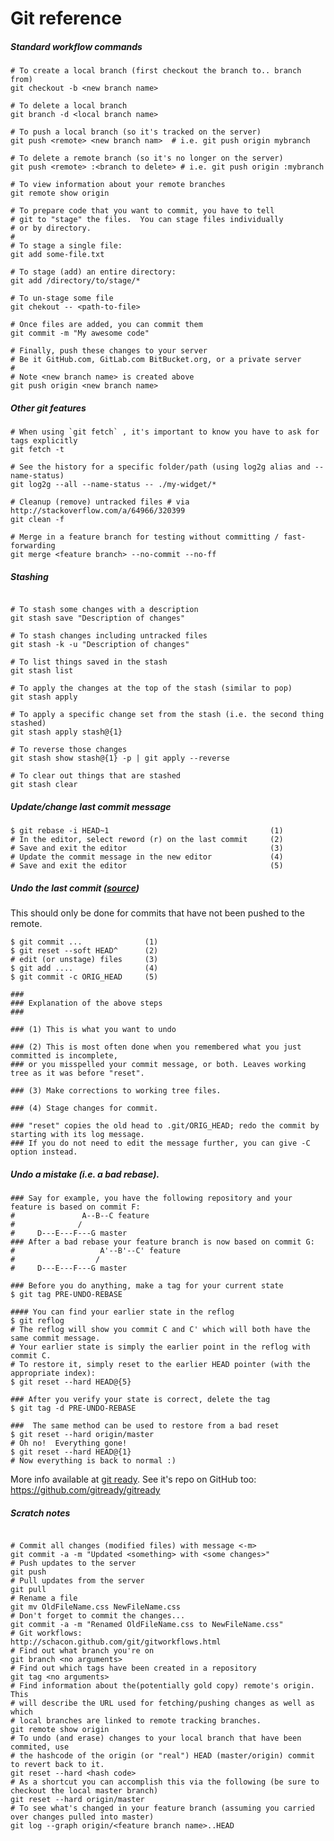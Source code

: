 # Git reference

##### Standard workflow commands
<!--
TODO: Add notes on git's lack of an "inherent 'upstream' or 'downstream'", and how working w/
a distributed VCS is different than VCS/SCM systems like SVN / CVS.  Reference: http://stackoverflow.com/a/2749166/320399

-->
```shell
# To create a local branch (first checkout the branch to.. branch from)
git checkout -b <new branch name>

# To delete a local branch
git branch -d <local branch name>

# To push a local branch (so it's tracked on the server)
git push <remote> <new branch nam>  # i.e. git push origin mybranch

# To delete a remote branch (so it's no longer on the server)
git push <remote> :<branch to delete> # i.e. git push origin :mybranch

# To view information about your remote branches
git remote show origin

# To prepare code that you want to commit, you have to tell 
# git to "stage" the files.  You can stage files individually
# or by directory.
#
# To stage a single file: 
git add some-file.txt

# To stage (add) an entire directory:
git add /directory/to/stage/*

# To un-stage some file
git chekout -- <path-to-file>

# Once files are added, you can commit them
git commit -m "My awesome code"

# Finally, push these changes to your server
# Be it GitHub.com, GitLab.com BitBucket.org, or a private server
#
# Note <new branch name> is created above
git push origin <new branch name>
```

##### Other git features
```shell
# When using `git fetch` , it's important to know you have to ask for tags explicitly
git fetch -t

# See the history for a specific folder/path (using log2g alias and --name-status)
git log2g --all --name-status -- ./my-widget/*

# Cleanup (remove) untracked files # via http://stackoverflow.com/a/64966/320399
git clean -f

# Merge in a feature branch for testing without committing / fast-forwarding
git merge <feature branch> --no-commit --no-ff
```

##### Stashing
```shell

# To stash some changes with a description
git stash save "Description of changes"

# To stash changes including untracked files
git stash -k -u "Description of changes"

# To list things saved in the stash
git stash list

# To apply the changes at the top of the stash (similar to pop)
git stash apply

# To apply a specific change set from the stash (i.e. the second thing stashed)
git stash apply stash@{1}

# To reverse those changes
git stash show stash@{1} -p | git apply --reverse

# To clear out things that are stashed
git stash clear

```


##### Update/change last commit message
```shell
$ git rebase -i HEAD~1                                    (1)
# In the editor, select reword (r) on the last commit     (2)
# Save and exit the editor                                (3)
# Update the commit message in the new editor             (4)
# Save and exit the editor                                (5)
```

##### Undo the last commit ([source](http://stackoverflow.com/a/927386/320399))
This should only be done for commits that have not been pushed to the remote.
<!--
TODO: Create a section for undoing local commits and another describing
the use of 'git revert' for commits that have been pushed to a remote.
-->
```shell
$ git commit ...              (1)
$ git reset --soft HEAD^      (2)
# edit (or unstage) files     (3)
$ git add ....                (4)
$ git commit -c ORIG_HEAD     (5)

###
### Explanation of the above steps
###

### (1) This is what you want to undo

### (2) This is most often done when you remembered what you just committed is incomplete,
### or you misspelled your commit message, or both. Leaves working tree as it was before "reset".

### (3) Make corrections to working tree files.

### (4) Stage changes for commit.

### "reset" copies the old head to .git/ORIG_HEAD; redo the commit by starting with its log message.
### If you do not need to edit the message further, you can give -C option instead.

```

##### Undo a mistake (i.e. a bad rebase).
```shell
### Say for example, you have the following repository and your feature is based on commit F:
#               A--B--C feature
#              /   
#     D---E---F---G master
### After a bad rebase your feature branch is now based on commit G:
#                   A'--B'--C' feature
#                  /
#     D---E---F---G master

### Before you do anything, make a tag for your current state
$ git tag PRE-UNDO-REBASE

#### You can find your earlier state in the reflog
$ git reflog
# The reflog will show you commit C and C' which will both have the same commit message.
# Your earlier state is simply the earlier point in the reflog with commit C.
# To restore it, simply reset to the earlier HEAD pointer (with the appropriate index):
$ git reset --hard HEAD@{5}

### After you verify your state is correct, delete the tag
$ git tag -d PRE-UNDO-REBASE

###  The same method can be used to restore from a bad reset
$ git reset --hard origin/master
# Oh no!  Everything gone!
$ git reset --hard HEAD@{1}
# Now everything is back to normal :)
```

More info available at <a href="http://gitready.com/">git ready</a>.  See it's repo
on GitHub too: https://github.com/gitready/gitready

<!-- Remember ```` needs to be at the end of shell segments, per GitHub Flavored
Markdown ( http://github.github.com/github-flavored-markdown/ ) and real scripts
should always end with a new line -->


##### Scratch notes
```

# Commit all changes (modified files) with message <-m>
git commit -a -m "Updated <something> with <some changes>"
# Push updates to the server
git push
# Pull updates from the server
git pull
# Rename a file
git mv OldFileName.css NewFileName.css
# Don't forget to commit the changes...
git commit -a -m "Renamed OldFileName.css to NewFileName.css"
# Git workflows:
http://schacon.github.com/git/gitworkflows.html
# Find out what branch you're on
git branch <no arguments>
# Find out which tags have been created in a repository
git tag <no arguments>
# Find information about the(potentially gold copy) remote's origin.  This
# will describe the URL used for fetching/pushing changes as well as which
# local branches are linked to remote tracking branches.
git remote show origin
# To undo (and erase) changes to your local branch that have been commited, use
# the hashcode of the origin (or "real") HEAD (master/origin) commit to revert back to it.
git reset --hard <hash code>
# As a shortcut you can accomplish this via the following (be sure to checkout the local master branch)
git reset --hard origin/master
# To see what's changed in your feature branch (assuming you carried over changes pulled into master)
git log --graph origin/<feature branch name>..HEAD

```
